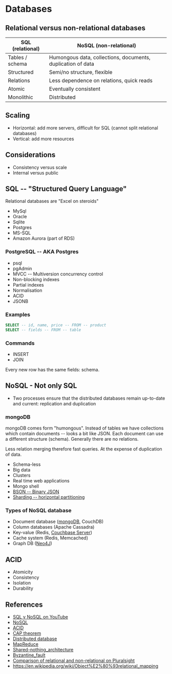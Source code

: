 # Databases
## Relational versus non-relational databases
| SQL (relational) | NoSQL (non-relational) |
| ----------------- | ----------------------------------------------------------- |
| Tables / schema | Humongous data, collections, documents, duplication of data |
| Structured | Semi/no structure, flexible |
| Relations | Less dependence on relations, quick reads |
| Atomic | Eventually consistent |
| Monolithic | Distributed |

## Scaling
- Horizontal: add more servers, difficult for SQL (cannot split relational databases)
- Vertical: add more resources

## Considerations
- Consistency versus scale
- Internal versus public

## SQL -- "Structured Query Language"
Relational databases are "Excel on steroids"

- MySql
- Oracle
- Sqlite
- Postgres
- MS-SQL
- Amazon Aurora (part of RDS)

### PostgreSQL -- AKA Postgres
- psql
- pgAdmin
- MVCC -- Multiversion concurrency control
- Non-blocking indexes
- Partial indexes
- Normalisation
- ACID
- JSONB

### Examples

```sql
SELECT -- id, name, price -- FROM -- product
SELECT -- fields -- FROM -- table
```

### Commands
- INSERT
- JOIN

Every new row has the same fields: schema.

## NoSQL - Not only SQL
- Two processes ensure that the distributed databases remain up-to-date and
current: replication and duplication

### mongoDB
mongoDB comes form "humongous". Instead of tables we have collections which
contain documents -- looks a bit like JSON. Each document can use a different
structure (schema). Generally there are no relations.

Less relation merging therefore fast queries. At the expense of duplication of
data.

- Schema-less
- Big data
- Clusters
- Real time web applications
- Mongo shell
- [BSON -- Binary JSON](https://en.wikipedia.org/wiki/BSON)
- [Sharding -- horizontal partitioning](https://en.wikipedia.org/wiki/Shard_(database_architecture))

### Types of NoSQL database
- Document database ([mongoDB](https://en.wikipedia.org/wiki/MongoDB), CouchDB)
- Column databases (Apache Cassadra)
- Key-value (Redis, [Couchbase Server](https://en.wikipedia.org/wiki/Couchbase_Server))
- Cache system (Redis, Memcached)
- Graph DB ([Neo4J](https://en.wikipedia.org/wiki/Neo4j))

## ACID
- Atomicity
- Consistency
- Isolation
- Durability

## References
- [SQL v NoSQL on YouTube](https://www.youtube.com/watch?v=ZS_kXvOeQ5Y)
- [NoSQL](https://en.wikipedia.org/wiki/NoSQL)
- [ACID](https://en.wikipedia.org/wiki/ACID_(computer_science))
- [CAP theorem](https://en.wikipedia.org/wiki/CAP_theorem)
- [Distributed database](https://en.wikipedia.org/wiki/Distributed_database)
- [MapReduce](https://en.wikipedia.org/wiki/MapReduce)
- [Shared-nothing_architecture](https://en.wikipedia.org/wiki/Shared-nothing_architecture)
- [Byzantine_fault](https://en.wikipedia.org/wiki/Byzantine_fault)
- [Comparison of relational and non-relational on Pluralsight](https://app.pluralsight.com/player?course=understanding-nosql&author=andrew-brust&name=understanding-nosql-m5-both&clip=1&mode=live)
- https://en.wikipedia.org/wiki/Object%E2%80%93relational_mapping


